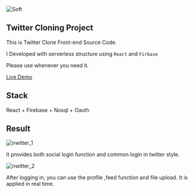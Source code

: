 ![Soft](https://capsule-render.vercel.app/api?type=Soft&height=150&text=Twitter%_Clone-Project&color=gradient&fontSize=70&animation=twinkling)
## Twitter Cloning Project

This is Twitter Clone Front-end Source Code.

I Developed with serverless structure using `React` and `Firbase`

Please use whenever you need it.

[Live Demo](https://yhcwawo.github.io/nwitter/#/ )

## Stack
React + Firebase + Nosql + Oauth

## Result

![nwitter_1](https://user-images.githubusercontent.com/15721531/125239956-60f61580-e324-11eb-939a-492027fbc2b1.PNG)

It provides both social login function and common login in twitter style.

![nwitter_2](https://user-images.githubusercontent.com/15721531/125239944-5b003480-e324-11eb-92d8-e4e3b36386c6.PNG)

After logging in, you can use the profile ,feed function and file upload. It is applied in real time.
